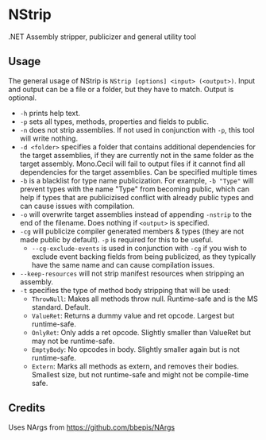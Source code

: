 # NStrip
.NET Assembly stripper, publicizer and general utility tool

## Usage
The general usage of NStrip is `NStrip [options] <input> (<output>)`. Input and output can be a file or a folder, but they have to match. Output is optional.

- `-h` prints help text.
- `-p` sets all types, methods, properties and fields to public.
- `-n` does not strip assemblies. If not used in conjunction with `-p`, this tool will write nothing.
- `-d <folder>` specifies a folder that contains additional dependencies for the target assemblies, if they are currently not in the same folder as the target assembly. Mono.Cecil will fail to output files if it cannot find all dependencies for the target assemblies. Can be specified multiple times
- `-b` is a blacklist for type name publicization. For example, `-b "Type"` will prevent types with the name "Type" from becoming public, which can help if types that are publicizised conflict with already public types and can cause issues with compilation.
- `-o` will overwrite target assemblies instead of appending `-nstrip` to the end of the filename. Does nothing if `<output>` is specified.
- `-cg` will publicize compiler generated members & types (they are not made public by default). `-p` is required for this to be useful.
  - `--cg-exclude-events` is used in conjunction with `-cg` if you wish to exclude event backing fields from being publicized, as they typically have the same name and can cause compilation issues.
- `--keep-resources` will not strip manifest resources when stripping an assembly.
- `-t` specifies the type of method body stripping that will be used:
  - `ThrowNull`: Makes all methods throw null. Runtime-safe and is the MS standard. Default.
  - `ValueRet`: Returns a dummy value and ret opcode. Largest but runtime-safe.
  - `OnlyRet`: Only adds a ret opcode. Slightly smaller than ValueRet but may not be runtime-safe.
  - `EmptyBody`: No opcodes in body. Slightly smaller again but is not runtime-safe.
  - `Extern`: Marks all methods as extern, and removes their bodies. Smallest size, but not runtime-safe and might not be compile-time safe.

## Credits
Uses NArgs from https://github.com/bbepis/NArgs
